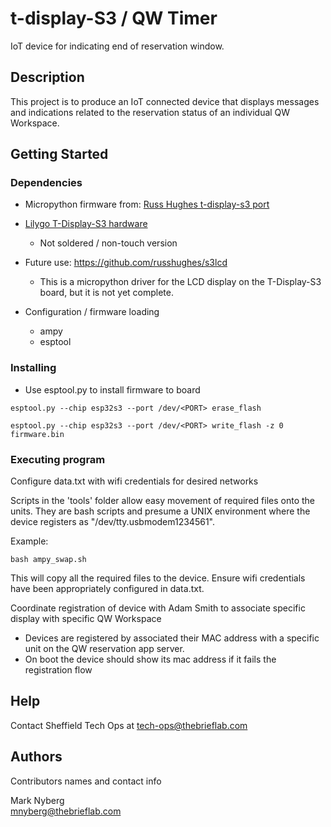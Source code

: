 # t-display-S3 / QW Timer

IoT device for indicating end of reservation window.

## Description

This project is to produce an IoT connected device that displays messages and indications related to the reservation
status of an individual QW Workspace.

## Getting Started

### Dependencies

* Micropython firmware from: [Russ Hughes t-display-s3 port](https://github.com/russhughes/st7789s3_mpy.git)
* [Lilygo T-Display-S3 hardware](https://www.lilygo.cc/products/t-display-s3?variant=42284559827125) 
  * Not soldered / non-touch version

* Future use: https://github.com/russhughes/s3lcd
  * This is a micropython driver for the LCD display on the T-Display-S3 board, but it is not yet complete.

* Configuration / firmware loading
  * ampy
  * esptool

### Installing

* Use esptool.py to install firmware to board

```
esptool.py --chip esp32s3 --port /dev/<PORT> erase_flash
```
```
esptool.py --chip esp32s3 --port /dev/<PORT> write_flash -z 0 firmware.bin
```

### Executing program

Configure data.txt with wifi credentials for desired networks

Scripts in the 'tools' folder allow easy movement of required files onto the
units. They are bash scripts and presume a UNIX environment where the device 
registers as "/dev/tty.usbmodem1234561".

Example:
```
bash ampy_swap.sh
```
This will copy all the required files to the device. Ensure wifi credentials have been 
appropriately configured in data.txt.

Coordinate registration of device with Adam Smith to associate specific display with specific QW Workspace
* Devices are registered by associated their MAC address with a specific unit on the QW reservation app server.
* On boot the device should show its mac address if it fails the registration flow

## Help

Contact Sheffield Tech Ops at [tech-ops@thebrieflab.com](mailto:tech-ops@thebrieflab.com)

## Authors

Contributors names and contact info

Mark Nyberg  
[mnyberg@thebrieflab.com](mailto:mnyberg@thebrieflab.com)
